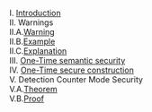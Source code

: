 I. <a href="http://geekresearchlab.net/coursera/crypto1/onetime-intro.jpg">Introduction</a><br>
II. Warnings<br>
II.A.<a href="http://geekresearchlab.net/coursera/crypto1/onetime-warning.jpg">Warning</a><br>
II.B.<a href="http://geekresearchlab.net/coursera/crypto1/onetime-warning-example.jpg">Example</a><br>
II.C.<a href="http://geekresearchlab.net/coursera/crypto1/onetime-warning-explanation.jpg">Explanation</a><br>
III. <a href="http://geekresearchlab.net/coursera/crypto1/onetime-ss.jpg">One-Time semantic security</a><br>
IV. <a href="http://geekresearchlab.net/coursera/crypto1/onetime-secure-constr.jpg">One-Time secure construction</a><br>
V. Detection Counter Mode Security<br>
V.A.<a href="http://geekresearchlab.net/coursera/crypto1/detcountmodesec-thm.jpg">Theorem</a><br>
V.B.<a href="http://geekresearchlab.net/coursera/crypto1/detcountmodesec-proof.jpg">Proof</a>
